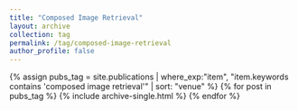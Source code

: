 ```yaml
---
title: "Composed Image Retrieval"
layout: archive
collection: tag
permalink: /tag/composed-image-retrieval
author_profile: false
---
```


{% assign pubs_tag = site.publications | where_exp:"item", "item.keywords contains 'composed image retrieval'" | sort: "venue" %}
{% for post in pubs_tag %}
  {% include archive-single.html %}
{% endfor %}